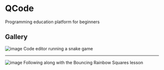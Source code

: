 # QCode

Programming education platform for beginners

## Gallery 

![image](https://github.com/user-attachments/assets/23599368-a54f-4d09-bf5b-cfab59659427)
Code editor running a snake game

---

![image](https://github.com/user-attachments/assets/d852d8e9-7835-49c8-8319-e9647f02b8cd)
Following along with the Bouncing Rainbow Squares lesson
